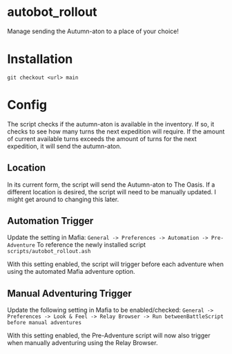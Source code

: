 # autobot_rollout
Manage sending the Autumn-aton to a place of your choice!

# Installation
`git checkout <url> main`

# Config
The script checks if the autumn-aton is available in the inventory. 
If so, it checks to see how many turns the next expedition will require.
If the amount of current available turns exceeds the amount of turns for the next expedition, it will send the autumn-aton.

## Location
In its current form, the script will send the Autumn-aton to The Oasis.
If a different location is desired, the script will need to be manually updated.
I might get around to changing this later.

## Automation Trigger
Update the setting in Mafia:
`General -> Preferences -> Automation -> Pre-Adventure`
To reference the newly installed script `scripts/autobot_rollout.ash`

With this setting enabled, the script will trigger before each adventure when using the automated Mafia adventure option.

## Manual Adventuring Trigger
Update the following setting in Mafia to be enabled/checked:
`General -> Preferences -> Look & Feel -> Relay Browser -> Run betweenBattleScript before manual adventures`

With this setting enabled, the Pre-Adventure script will now also trigger when manually adventuring using the Relay Browser.
